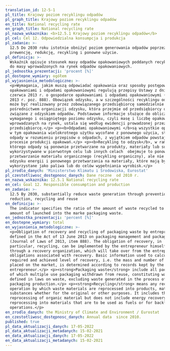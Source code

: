 ```yaml
---
translation_id: 12-5-1
pl_title: Krajowy poziom recyklingu odpadów
pl_graph_title: Krajowy poziom recyklingu odpadów
en_title: National recycling rate
en_graph_title: National recycling rate
pl_nazwa_wskaznika: <b>12.5.1 Krajowy poziom recyklingu odpadów</b>
pl_cel: Cel 12. Odpowiedzialna konsumpcja i produkcja
pl_zadanie: >-
  12.5 Do 2030 roku istotnie obniżyć poziom generowania odpadów poprzez
  prewencję, redukcję, recykling i ponowne użycie.
pl_definicja: >-
  Wskaźnik opisuje stosunek masy odpadów opakowaniowych poddanych recyklingowi
  do masy wprowadzonych na rynek odpadów opakowaniowych.
pl_jednostka_prezentacji: 'procent [%]'
pl_dostepne_wymiary: ogółem
pl_wyjasnienia_metodologiczne: >-
  <p>Wymagania, jakim muszą odpowiadać opakowania oraz sposoby postępowania z
  opakowaniami i odpadami opakowaniowymi regulują przepisy Ustawy z dnia 13
  czerwca 2013 r. o gospodarce opakowaniami i odpadami opakowaniowymi (Dz. U. z
  2013 r. poz. 888). Obowiązek odzysku, a w szczególności recyklingu odpadów,
  może być realizowany przez zobowiązanego przedsiębiorcę samodzielnie albo za
  pośrednictwem organizacji odzysku, która przejmie od przedsiębiorcy obowiązki
  związane z odzyskiem odpadów. Podstawowe informacje służące do obliczenia
  wymaganego i osiągniętego poziomu odzysku, czyli masę i liczbę opakowań
  wprowadzanych na rynek, ustala się według ewidencji prowadzonej przez
  przedsiębiorcę.</p> <p><b>Odpadami opakowaniowymi </b>są wszystkie opakowania,
  w tym opakowania wielokrotnego użytku wycofane z ponownego użycia, stanowiące
  odpady w rozumieniu przepisów o odpadach, z wyjątkiem odpadów powstających w
  procesie produkcji opakowań.</p> <p><b>Recykling to odzysk</b>, w ramach
  którego odpady są ponownie przetwarzane na produkty, materiały lub substancje
  wykorzystywane w pierwotnym celu lub innych celach  obejmuje to ponowne
  przetwarzanie materiału organicznego (recykling organiczny), ale nie obejmuje
  odzysku energii i ponownego przetwarzania na materiały, które mają być
  wykorzystane jako paliwa lub do celów wypełniania wyrobisk.</p>
pl_zrodlo_danych: 'Ministerstwo Klimatu i Środowiska, Eurostat'
pl_czestotliwosc_dostępnosc_danych: Dane roczne  od 2010 r.
en_nazwa_wskaznika: 12.5.1 National recycling rate
en_cel: Goal 12. Responsible consumption and production
en_zadanie: >-
  12.5 By 2030, substantially reduce waste generation through prevention,
  reduction, recycling and reuse
en_definicja: >-
  The indicator specifies the ratio of the amount of waste recycled to total
  amount of launched into the marke packaging waste.
en_jednostka_prezentacji: 'percent [%]'
en_dostepne_wymiary: total
en_wyjasnienia_metodologiczne: >-
  <p>Obligation of recovery and recycling of packaging waste by entrepreneurs is
  defined in the Act of 13 June 2013 on packaging management and packaging waste
  (Journal of Laws of 2013, item 888). The obligation of recovery, in
  particular, recycling, can be implemented by the entrepreneur himself or
  through a recovery organization, which will take over from the entrepreneur
  obligations associated with recovery. Basic information used to calculate the
  required and achieved level of recovery, i.e. the mass and number of packaging
  placed on the market, is determined according to records kept by the
  entrepreneur.</p> <p><strong>Packaging waste</strong> include all packaging,
  of which multiple use packaging withdrawn from reuse, constituting waste as
  defined in laws on waste, excluding waste generated in the process of
  packaging production.</p> <p><strong>Recycling</strong> means any recovery
  operation by which waste materials are reprocessed into products, materials or
  substances whether for the original or other purposes. It includes the
  reprocessing of organic material but does not include energy recovery and the
  reprocessing into materials that are to be used as fuels or for backfilling
  operations.</p>
en_zrodlo_danych: the Ministry of Climate and Environment / Eurostat
en_czestotliwosc_dostępnosc_danych: Annual data  since 2010.
published: true
pl_data_aktualizacji_danych: 17-05-2022
pl_data_aktualizacji_metadanych: 15-02-2021
en_data_aktualizacji_danych: 17-05-2022
en_data_aktualizacji_metadanych: 15-02-2021
---
```

